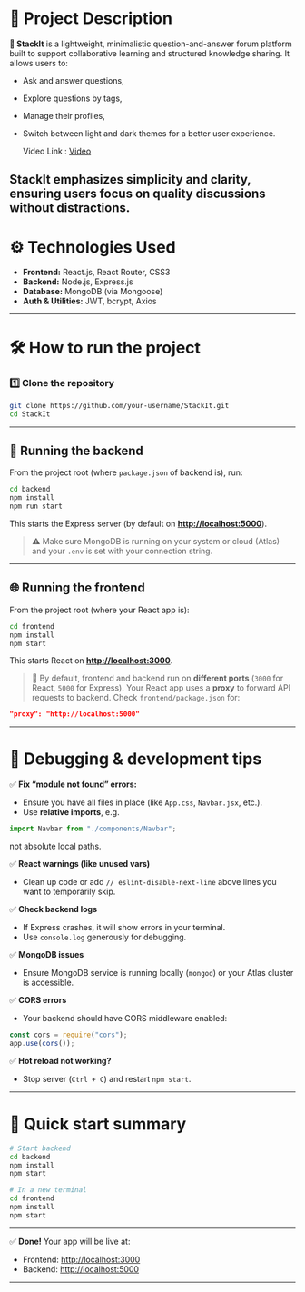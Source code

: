 # 🚀 Project Description

**🌟 StackIt** is a lightweight, minimalistic question-and-answer forum platform built to support collaborative learning and structured knowledge sharing.
It allows users to:

* Ask and answer questions,
* Explore questions by tags,
* Manage their profiles,
* Switch between light and dark themes for a better user experience.

  Video Link : [Video](**(https://drive.google.com/drive/folders/1ZGNLfJ71gB6xe4PWHAwgwCxTnftXBB9D)**)

StackIt emphasizes **simplicity** and **clarity**, ensuring users focus on quality discussions without distractions.
---

# ⚙️ Technologies Used

* **Frontend:** React.js, React Router, CSS3
* **Backend:** Node.js, Express.js
* **Database:** MongoDB (via Mongoose)
* **Auth & Utilities:** JWT, bcrypt, Axios

---

# 🛠 How to run the project

### 1️⃣ Clone the repository

```bash
git clone https://github.com/your-username/StackIt.git
cd StackIt
```

---

## 🚀 Running the **backend**

From the project root (where `package.json` of backend is), run:

```bash
cd backend
npm install
npm run start
```

This starts the Express server (by default on **[http://localhost:5000](http://localhost:5000)**).

> ⚠️ Make sure MongoDB is running on your system or cloud (Atlas) and your `.env` is set with your connection string.

---

## 🌐 Running the **frontend**

From the project root (where your React app is):

```bash
cd frontend
npm install
npm start
```

This starts React on **[http://localhost:3000](http://localhost:3000)**.

> 🔄 By default, frontend and backend run on **different ports** (`3000` for React, `5000` for Express).
> Your React app uses a **proxy** to forward API requests to backend.
> Check `frontend/package.json` for:

```json
"proxy": "http://localhost:5000"
```

---

# 🐞 Debugging & development tips

✅ **Fix “module not found” errors:**

* Ensure you have all files in place (like `App.css`, `Navbar.jsx`, etc.).
* Use **relative imports**, e.g.

```js
import Navbar from "./components/Navbar";
```

not absolute local paths.

✅ **React warnings (like unused vars)**

* Clean up code or add `// eslint-disable-next-line` above lines you want to temporarily skip.

✅ **Check backend logs**

* If Express crashes, it will show errors in your terminal.
* Use `console.log` generously for debugging.

✅ **MongoDB issues**

* Ensure MongoDB service is running locally (`mongod`) or your Atlas cluster is accessible.

✅ **CORS errors**

* Your backend should have CORS middleware enabled:

```js
const cors = require("cors");
app.use(cors());
```

✅ **Hot reload not working?**

* Stop server (`Ctrl + C`) and restart `npm start`.

---

# 🎉 Quick start summary

```bash
# Start backend
cd backend
npm install
npm start

# In a new terminal
cd frontend
npm install
npm start
```

---

✅ **Done!**
Your app will be live at:

* Frontend: [http://localhost:3000](http://localhost:3000)
* Backend: [http://localhost:5000](http://localhost:5050)

---
